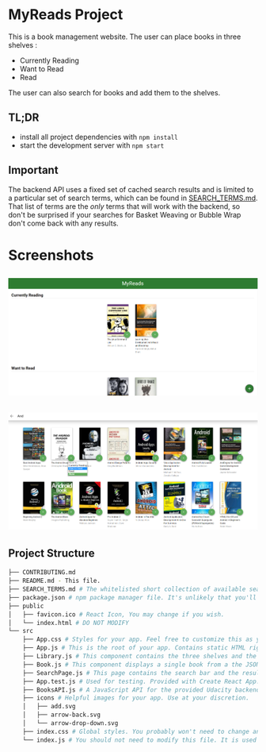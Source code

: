 # MyReads Project

This is a book management website.
The user can place books in three shelves : 
* Currently Reading
* Want to Read
* Read

The user can also search for books and add them to the shelves.

## TL;DR

* install all project dependencies with `npm install`
* start the development server with `npm start`

## Important
The backend API uses a fixed set of cached search results and is limited to a particular set of search terms, which can be found in [SEARCH_TERMS.md](SEARCH_TERMS.md). That list of terms are the _only_ terms that will work with the backend, so don't be surprised if your searches for Basket Weaving or Bubble Wrap don't come back with any results.

# Screenshots
![Main Page](https://github.com/Abdallah-Youssef/MyReads/blob/main/screenshots/main.png?raw=true)
------------------------------
![Search Page](https://github.com/Abdallah-Youssef/MyReads/blob/main/screenshots/search.png?raw=true)
------------------------------


## Project Structure
```bash
├── CONTRIBUTING.md
├── README.md - This file.
├── SEARCH_TERMS.md # The whitelisted short collection of available search terms for you to use with your app.
├── package.json # npm package manager file. It's unlikely that you'll need to modify this.
├── public
│   ├── favicon.ico # React Icon, You may change if you wish.
│   └── index.html # DO NOT MODIFY
└── src
    ├── App.css # Styles for your app. Feel free to customize this as you desire.
    ├── App.js # This is the root of your app. Contains static HTML right now.
    ├── Library.js # This component contains the three shelves and the search button
    ├── Book.js # This component displays a single book from a the JSON object retrieved from the API
    ├── SearchPage.js # This page contains the search bar and the results of a query
    ├── App.test.js # Used for testing. Provided with Create React App. Testing is encouraged, but not required.
    ├── BooksAPI.js # A JavaScript API for the provided Udacity backend. Instructions for the methods are below.
    ├── icons # Helpful images for your app. Use at your discretion.
    │   ├── add.svg
    │   ├── arrow-back.svg
    │   └── arrow-drop-down.svg
    ├── index.css # Global styles. You probably won't need to change anything here.
    └── index.js # You should not need to modify this file. It is used for DOM rendering only.
    
```
